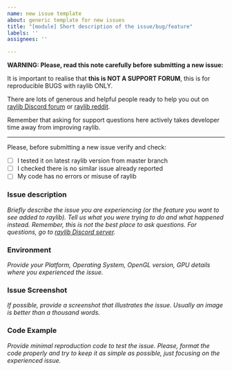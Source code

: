 ```yaml
---
name: new issue template
about: generic template for new issues
title: "[module] Short description of the issue/bug/feature"
labels: ''
assignees: ''

---
```


**WARNING: Please, read this note carefully before submitting a new issue:**

It is important to realise that **this is NOT A SUPPORT FORUM**, this is for reproducible BUGS with raylib ONLY.

There are lots of generous and helpful people ready to help you out on [raylib Discord forum](https://discord.gg/VkzNHUE) or [raylib reddit](https://www.reddit.com/r/raylib/).

Remember that asking for support questions here actively takes developer time away from improving raylib.

---

Please, before submitting a new issue verify and check:

 - [ ] I tested it on latest raylib version from master branch
 - [ ] I checked there is no similar issue already reported
 - [ ] My code has no errors or misuse of raylib

### Issue description

*Briefly describe the issue you are experiencing (or the feature you want to see added to raylib). Tell us what you were trying to do and what happened instead. Remember, this is not the best place to ask questions. For questions, go to [raylib Discord server](https://discord.gg/VkzNHUE).*

### Environment

*Provide your Platform, Operating System, OpenGL version, GPU details where you experienced the issue.*

### Issue Screenshot

*If possible, provide a screenshot that illustrates the issue. Usually an image is better than a thousand words.*

### Code Example

*Provide minimal reproduction code to test the issue. Please, format the code properly and try to keep it as simple as possible, just focusing on the experienced issue.*
